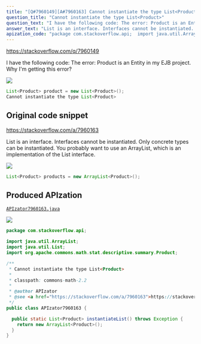 ```yaml
---
title: "[Q#7960149][A#7960163] Cannot instantiate the type List<Product>"
question_title: "Cannot instantiate the type List<Product>"
question_text: "I have the following code: The error: Product is an Entity in my EJB project. Why I'm getting this error?"
answer_text: "List is an interface. Interfaces cannot be instantiated. Only concrete types can be instantiated. You probably want to use an ArrayList, which is an implementation of the List interface."
apization_code: "package com.stackoverflow.api;  import java.util.ArrayList; import java.util.List; import org.apache.commons.math.stat.descriptive.summary.Product;  /**  * Cannot instantiate the type List<Product>  *  * classpath: commons-math-2.2  *  * @author APIzator  * @see <a href=\"https://stackoverflow.com/a/7960163\">https://stackoverflow.com/a/7960163</a>  */ public class APIzator7960163 {    public static List<Product> instantiateList() throws Exception {     return new ArrayList<Product>();   } }"
---
```


https://stackoverflow.com/q/7960149

I have the following code:
The error:
Product is an Entity in my EJB project. Why I&#x27;m getting this error?


<div class="code-logo"><img src="/stackoverflow.png" /></div>

```java
List<Product> product = new List<Product>();
Cannot instantiate the type List<Product>
```


## Original code snippet

https://stackoverflow.com/a/7960163

List is an interface. Interfaces cannot be instantiated. Only concrete types can be instantiated. You probably want to use an ArrayList, which is an implementation of the List interface.

<div class="code-logo"><img src="/stackoverflow.png" /></div>

```java
List<Product> products = new ArrayList<Product>();
```

## Produced APIzation

[`APIzator7960163.java`](https://github.com/pasqualesalza/apization/raw/main/data/search/APIzator7960163.java)

<div class="code-logo"><img src="/apizator.png" /></div>

```java
package com.stackoverflow.api;

import java.util.ArrayList;
import java.util.List;
import org.apache.commons.math.stat.descriptive.summary.Product;

/**
 * Cannot instantiate the type List<Product>
 *
 * classpath: commons-math-2.2
 *
 * @author APIzator
 * @see <a href="https://stackoverflow.com/a/7960163">https://stackoverflow.com/a/7960163</a>
 */
public class APIzator7960163 {

  public static List<Product> instantiateList() throws Exception {
    return new ArrayList<Product>();
  }
}

```